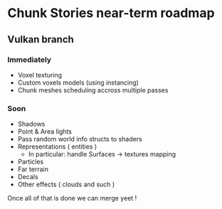 # Chunk Stories near-term roadmap

## Vulkan branch

### Immediately

 * Voxel texturing
 * Custom voxels models (using instancing)
 * Chunk meshes scheduling accross multiple passes

### Soon

 * Shadows
 * Point & Area lights
 * Pass random world info structs to shaders
 * Representations ( entities )
    * In particular: handle Surfaces -> textures mapping
 * Particles
 * Far terrain
 * Decals
 * Other effects ( clouds and such )

Once all of that is done we can merge yeet !